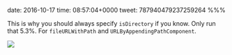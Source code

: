 date: 2016-10-17
time: 08:57:04+0000
tweet: 787940479237259264
%%%

This is why you should always specify `isDirectory` if you know. Only run that 5.3%. For `fileURLWithPath` and `URLByAppendingPathComponent`.

![](Cu9Try7XEAAev9J.jpg)
